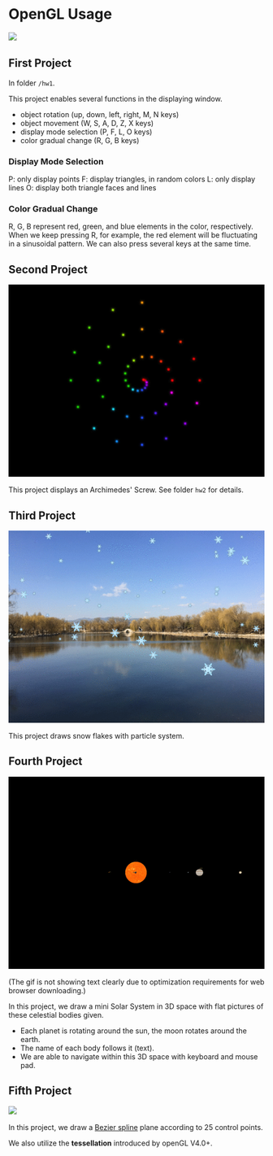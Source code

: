 # OpenGL Usage

![](hw1/effects.gif)

## First Project
In folder `/hw1`.

This project enables several functions in the displaying window.

* object rotation (up, down, left, right, M, N keys)
* object movement (W, S, A, D, Z, X keys)
* display mode selection (P, F, L, O keys)
* color gradual change (R, G, B keys)

### Display Mode Selection
P: only display points
F: display triangles, in random colors
L: only display lines
O: display both triangle faces and lines

### Color Gradual Change
R, G, B represent red, green, and blue elements in the color, respectively. When we keep pressing R, for example, the red element will be fluctuating in a sinusoidal pattern. We can also press several keys at the same time.

## Second Project

![](hw2/effect.gif)

This project displays an Archimedes' Screw. See folder `hw2` for details.

## Third Project

![](hw3/effect.gif)

This project draws snow flakes with particle system.

## Fourth Project
![](hw4/effect2.gif)

(The gif is not showing text clearly due to optimization requirements for web browser downloading.)

In this project, we draw a mini Solar System in 3D space with flat pictures of these celestial bodies given.

* Each planet is rotating around the sun, the moon rotates around the earth.
* The name of each body follows it (text).
* We are able to navigate within this 3D space with keyboard and mouse pad.

## Fifth Project
![](hw5/effect.gif)

In this project, we draw a [Bezier spline](https://en.wikipedia.org/wiki/B%C3%A9zier_curve) plane according to 25 control points.

We also utilize the **tessellation** introduced by openGL V4.0+.